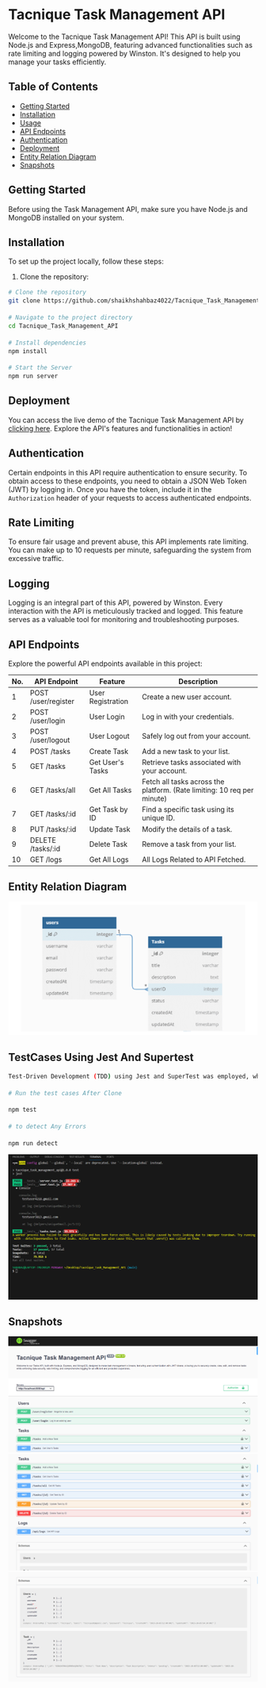 # Tacnique Task Management API

Welcome to the Tacnique Task Management API! This API is built using Node.js and Express,MongoDB, featuring advanced functionalities such as rate limiting and logging powered by Winston. It's designed to help you manage your tasks efficiently.

## Table of Contents

- [Getting Started](#getting-started)
- [Installation](#installation)
- [Usage](#usage)
- [API Endpoints](#api-endpoints)
- [Authentication](#authentication)
- [Deployment](#deployment)
- [Entity Relation Diagram](#entity-relation-diagram)
- [Snapshots](#Snapshots)

## Getting Started

Before using the Task Management API, make sure you have Node.js and MongoDB installed on your system.

## Installation

To set up the project locally, follow these steps:

1. Clone the repository:

```bash
# Clone the repository
git clone https://github.com/shaikhshahbaz4022/Tacnique_Task_Management_API.git

# Navigate to the project directory
cd Tacnique_Task_Management_API

# Install dependencies
npm install

# Start the Server
npm run server

```

## Deployment

You can access the live demo of the Tacnique Task Management API by [clicking here](https://task-management-api-cjuu.onrender.com/). Explore the API's features and functionalities in action!

## Authentication

Certain endpoints in this API require authentication to ensure security. To obtain access to these endpoints, you need to obtain a JSON Web Token (JWT) by logging in. Once you have the token, include it in the `Authorization` header of your requests to access authenticated endpoints.

## Rate Limiting

To ensure fair usage and prevent abuse, this API implements rate limiting. You can make up to 10 requests per minute, safeguarding the system from excessive traffic.

## Logging

Logging is an integral part of this API, powered by Winston. Every interaction with the API is meticulously tracked and logged. This feature serves as a valuable tool for monitoring and troubleshooting purposes.

## API Endpoints

Explore the powerful API endpoints available in this project:

| No. | API Endpoint        | Feature           | Description                                                             |
| --- | ------------------- | ----------------- | ----------------------------------------------------------------------- |
| 1   | POST /user/register | User Registration | Create a new user account.                                              |
| 2   | POST /user/login    | User Login        | Log in with your credentials.                                           |
| 3   | POST /user/logout   | User Logout       | Safely log out from your account.                                       |
| 4   | POST /tasks         | Create Task       | Add a new task to your list.                                            |
| 5   | GET /tasks          | Get User's Tasks  | Retrieve tasks associated with your account.                            |
| 6   | GET /tasks/all      | Get All Tasks     | Fetch all tasks across the platform. (Rate limiting: 10 req per minute) |
| 7   | GET /tasks/:id      | Get Task by ID    | Find a specific task using its unique ID.                               |
| 8   | PUT /tasks/:id      | Update Task       | Modify the details of a task.                                           |
| 9   | DELETE /tasks/:id   | Delete Task       | Remove a task from your list.                                           |
| 10  | GET /logs           | Get All Logs      | All Logs Related to API Fetched.                                        |

## Entity Relation Diagram

<img src="./docs/tasks_diagram.png" alt="Entity Error">

## TestCases Using Jest And Supertest

```bash
Test-Driven Development (TDD) using Jest and SuperTest was employed, where tests were written before writing the actual code, ensuring a robust and comprehensively tested codebase.

# Run the test cases After Clone

npm test

# to detect Any Errors

npm run detect

```

<img src="./docs/testCases.png" alt="Error-1">

## Snapshots

<img src="./docs/first.png" alt="Error-1">
<img src="./docs/second.png" alt="Error-2">
<img src="./docs/third.png" alt="Error-3">
